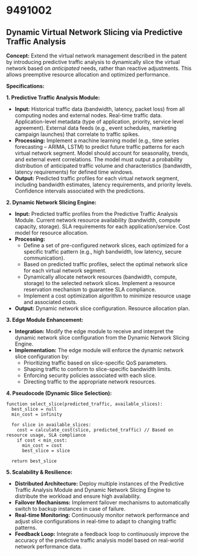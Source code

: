 # 9491002

## Dynamic Virtual Network Slicing via Predictive Traffic Analysis

**Concept:** Extend the virtual network management described in the patent by introducing predictive traffic analysis to dynamically slice the virtual network based on *anticipated* needs, rather than reactive adjustments. This allows preemptive resource allocation and optimized performance.

**Specifications:**

**1. Predictive Traffic Analysis Module:**

*   **Input:** Historical traffic data (bandwidth, latency, packet loss) from all computing nodes and external nodes. Real-time traffic data. Application-level metadata (type of application, priority, service level agreement). External data feeds (e.g., event schedules, marketing campaign launches) that correlate to traffic spikes.
*   **Processing:** Implement a machine learning model (e.g., time series forecasting – ARIMA, LSTM) to predict future traffic patterns for each virtual network segment.  Model should account for seasonality, trends, and external event correlations. The model must output a probability distribution of anticipated traffic volume and characteristics (bandwidth, latency requirements) for defined time windows.
*   **Output:**  Predicted traffic profiles for each virtual network segment, including bandwidth estimates, latency requirements, and priority levels.  Confidence intervals associated with the predictions.

**2. Dynamic Network Slicing Engine:**

*   **Input:** Predicted traffic profiles from the Predictive Traffic Analysis Module.  Current network resource availability (bandwidth, compute capacity, storage).  SLA requirements for each application/service.  Cost model for resource allocation.
*   **Processing:**
    *   Define a set of pre-configured network slices, each optimized for a specific traffic pattern (e.g., high bandwidth, low latency, secure communication).
    *   Based on predicted traffic profiles, select the optimal network slice for each virtual network segment.
    *   Dynamically allocate network resources (bandwidth, compute, storage) to the selected network slices.  Implement a resource reservation mechanism to guarantee SLA compliance.
    *   Implement a cost optimization algorithm to minimize resource usage and associated costs.
*   **Output:** Dynamic network slice configuration. Resource allocation plan.

**3. Edge Module Enhancement:**

*   **Integration:** Modify the edge module to receive and interpret the dynamic network slice configuration from the Dynamic Network Slicing Engine.
*   **Implementation:**  The edge module will enforce the dynamic network slice configuration by:
    *   Prioritizing traffic based on slice-specific QoS parameters.
    *   Shaping traffic to conform to slice-specific bandwidth limits.
    *   Enforcing security policies associated with each slice.
    *   Directing traffic to the appropriate network resources.

**4. Pseudocode (Dynamic Slice Selection):**

```
function select_slice(predicted_traffic, available_slices):
  best_slice = null
  min_cost = infinity

  for slice in available_slices:
    cost = calculate_cost(slice, predicted_traffic) // Based on resource usage, SLA compliance
    if cost < min_cost:
      min_cost = cost
      best_slice = slice

  return best_slice
```

**5. Scalability & Resilience:**

*   **Distributed Architecture:**  Deploy multiple instances of the Predictive Traffic Analysis Module and Dynamic Network Slicing Engine to distribute the workload and ensure high availability.
*   **Failover Mechanisms:** Implement failover mechanisms to automatically switch to backup instances in case of failure.
*   **Real-time Monitoring:**  Continuously monitor network performance and adjust slice configurations in real-time to adapt to changing traffic patterns.
*   **Feedback Loop:** Integrate a feedback loop to continuously improve the accuracy of the predictive traffic analysis model based on real-world network performance data.